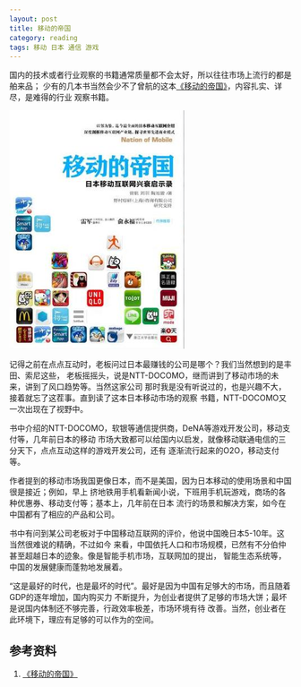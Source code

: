 ```yaml
---
layout: post
title: 移动的帝国
category: reading
tags: 移动 日本 通信 游戏
---
```


国内的技术或者行业观察的书籍通常质量都不会太好，所以往往市场上流行的都是舶来品；
少有的几本书当然会少不了曾航的这本[《移动的帝国》][《移动的帝国》]，内容扎实、详尽，是难得的行业
观察书籍。

![japan](/assets/images/japan_mobile.jpg)

记得之前在点点互动时，老板问过日本最赚钱的公司是哪个？我们当然想到的是丰田、索尼这些，
老板摇摇头，说是NTT-DOCOMO，继而讲到了移动市场的未来，讲到了风口趋势等。当然这家公司
那时我是没有听说过的，也是兴趣不大，接着就忘了这茬事。直到读了这本日本移动市场的观察
书籍，NTT-DOCOMO又一次出现在了视野中。

书中介绍的NTT-DOCOMO，软银等通信提供商，DeNA等游戏开发公司，移动支付等，几年前日本的移动
市场大致都可以给国内以启发，就像移动联通电信的三分天下，点点互动这样的游戏开发公司，还有
逐渐流行起来的O2O，移动支付等。

作者提到的移动市场我国更像日本，而不是美国，因为日本移动的使用场景和中国很是接近；例如，早上
挤地铁用手机看新闻小说，下班用手机玩游戏，商场的各种优惠券、移动支付等；基本上，几年前在日本
流行的场景和解决方案，如今在中国都有了相应的产品和公司。

书中有问到某公司老板对于中国移动互联网的评价，他说中国晚日本5-10年。这当然很难说的精确，不过如今
来看，中国依托人口和市场规模，已然有不分伯仲甚至超越日本的迹象。像是智能手机市场，互联网加的提出，
智能生态系统等，中国的发展健康而蓬勃地发展着。

“这是最好的时代，也是最坏的时代”。最好是因为中国有足够大的市场，而且随着GDP的逐年增加，国内购买力
不断提升，为创业者提供了足够的市场大饼；最坏是说国内体制还不够完善，行政效率极差，市场环境有待
改善。当然，创业者在此环境下，理应有足够的可以作为的空间。


## 参考资料
1. [《移动的帝国》][《移动的帝国》]


[《移动的帝国》]: http://book.douban.com/subject/25790070/

